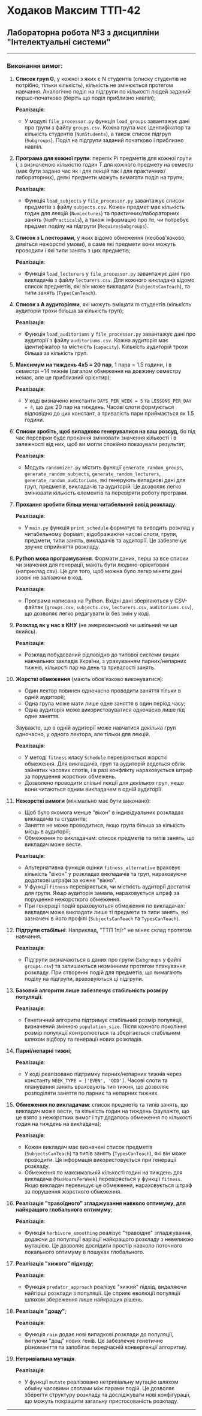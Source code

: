 # Ходаков Максим ТТП-42 
## Лабораторна робота №3 з дисципліни "Інтелектуальні системи"

----
### Виконання вимог:

1. **Список груп G**, у кожної з яких є N студентів (списку студентів не потрібно, тільки кількість), кількість не змінюється протягом навчання. Аналогічно поділ на підгрупи по кількості людей заданий першо-початково (беріть що поділ приблизно навпіл);

   **Реалізація**:

   - У модулі `file_processor.py` функція `load_groups` завантажує дані про групи з файлу `groups.csv`. Кожна група має ідентифікатор та кількість студентів (`NumStudents`), а також список підгруп (`Subgroups`). Поділ на підгрупи заданий початково і приблизно навпіл.

2. **Програма для кожної групи**: перелік Pi предметів для кожної групи i, з визначеною кількістю годин T для кожного предмету на семестр (має бути задано час як і для лекцій так і для практичних/лабораторних), деякі предмети можуть вимагати поділ на групи;

   **Реалізація**:

   - Функція `load_subjects` у `file_processor.py` завантажує список предметів з файлу `subjects.csv`. Кожен предмет має кількість годин для лекцій (`NumLectures`) та практичних/лабораторних занять (`NumPracticals`), а також інформацію про те, чи потребує предмет поділу на підгрупи (`RequiresSubgroups`).

3. **Список з L лекторами**, у яких відомо обмеження (необов'язково, дивіться нежорсткі умови), а саме які предмети вони можуть проводити і які типи занять з цих предметів;

   **Реалізація**:

   - Функція `load_lecturers` у `file_processor.py` завантажує дані про викладачів з файлу `lecturers.csv`. Для кожного викладача відомо список предметів, які він може викладати (`SubjectsCanTeach`), та типи занять (`TypesCanTeach`).

4. **Список з A аудиторіями**, які можуть вміщати m студентів (кількість аудиторій трохи більша за кількість груп);

   **Реалізація**:

   - Функція `load_auditoriums` у `file_processor.py` завантажує дані про аудиторії з файлу `auditoriums.csv`. Кожна аудиторія має ідентифікатор та місткість (`capacity`). Кількість аудиторій трохи більша за кількість груп.

5. **Максимум на тиждень 4х5 = 20 пар**, 1 пара = 1.5 години, і в семестрі ~14 тижнів (загалом обмеження на довжину семестру немає, але це приблизний орієнтир);

   **Реалізація**:

   - У коді визначено константи `DAYS_PER_WEEK = 5` та `LESSONS_PER_DAY = 4`, що дає 20 пар на тиждень. Часові слоти формуються відповідно до цих констант, а тривалість пари приймається як 1.5 години.

6. **Списки зробіть, щоб випадково генерувалися на ваш розсуд**, бо під час перевірки буде прохання змінювати значення кількості і в залежності від них, щоб ви могли спокійно показували результат;

   **Реалізація**:

   - Модуль `randomizer.py` містить функції `generate_random_groups`, `generate_random_subjects`, `generate_random_lecturers`, `generate_random_auditoriums`, які генерують випадкові дані для груп, предметів, викладачів та аудиторій. Це дозволяє легко змінювати кількість елементів та перевіряти роботу програми.

7. **Прохання зробити більш менш читабельний вивід розкладу**.

   **Реалізація**:

   - У `main.py` функція `print_schedule` форматує та виводить розклад у читабельному форматі, відображаючи часові слоти, групи, предмети, типи занять, викладачів та аудиторії. Це забезпечує зручне сприйняття розкладу.

8. **Python мова програмування**. Формати даних, перш за все списки чи значення для генерації, мають бути людино-орієнтовані (наприклад csv). Це для того, щоб можна було легко міняти дані ззовні не залізаючи в код.

   **Реалізація**:

   - Програма написана на Python. Вхідні дані зберігаються у CSV-файлах (`groups.csv`, `subjects.csv`, `lecturers.csv`, `auditoriums.csv`), що дозволяє легко редагувати їх без змін у коді.

9. **Розклад як у нас в КНУ** (не американський чи шкільний чи ще якийсь).

   **Реалізація**:

   - Розклад побудований відповідно до типової системи вищих навчальних закладів України, з урахуванням парних/непарних тижнів, кількості пар на день та тривалості занять.

10. **Жорсткі обмеження** (мають обов'язково виконуватися):

    - Один лектор повинен одночасно проводити заняття тільки в одній аудиторії;
    - Одна група може мати лише одне заняття в один період часу;
    - Одна аудиторія може використовуватися одночасно лише під одне заняття.

    Зауважте, що в одній аудиторії може навчатися декілька груп одночасно, у одного лектора, але тільки для лекцій.

    **Реалізація**:

    - У методі `fitness` класу `Schedule` перевіряються жорсткі обмеження. Для викладачів, груп та аудиторій ведеться облік зайнятих часових слотів, і в разі конфлікту нараховується штраф за порушення жорстких обмежень.
    - Дозволено проводити спільні лекції для декількох груп, якщо вони читаються одним викладачем в одній аудиторії.

11. **Нежорсткі вимоги** (мінімально має бути виконано):

    - Щоб було якомога менше “вікон” в індивідуальних розкладах викладачів та студентів;
    - Заняття не може проводитися, якщо група більша за кількість місць в аудиторії;
    - Обмеження по викладачам: список предметів та типів занять, що викладач може вести.

    **Реалізація**:

    - Альтернативна функція оцінки `fitness_alternative` враховує кількість "вікон" у розкладах викладачів та груп, нараховуючи додаткові штрафи за кожне "вікно".
    - У функції `fitness` перевіряється, чи місткість аудиторії достатня для групи. Якщо аудиторія замала, нараховується штраф за порушення нежорсткого обмеження.
    - При генерації подій враховуються обмеження по викладачах: викладач може викладати лише ті предмети та типи занять, які зазначені в його профілі (`SubjectsCanTeach` та `TypesCanTeach`).

12. **Підгрупи стабільні**. Наприклад, "ТТП 1п/г" не міняє склад протягом навчання.

    **Реалізація**:

    - Підгрупи визначаються в даних про групи (`Subgroups` у файлі `groups.csv`) та залишаються незмінними протягом планування розкладу. При створенні подій для предметів, що вимагають поділу на підгрупи, враховуються ці підгрупи.

13. **Базовий алгоритм лише забезпечує стабільність розміру популяції**.

    **Реалізація**:

    - Генетичний алгоритм підтримує стабільний розмір популяції, визначений змінною `population_size`. Після кожного покоління розмір популяції контролюється та зберігається стабільним шляхом відбору та генерації нових розкладів.

14. **Парні/непарні тижні**;

    **Реалізація**:

    - У коді реалізовано підтримку парних/непарних тижнів через константу `WEEK_TYPE = ['EVEN', 'ODD']`. Часові слоти та планування занять враховують тип тижня, що дозволяє розподіляти заняття по парних та непарних тижнях.

15. **Обмеження по викладачам**: список предметів та типів занять, що викладач може вести, та кількість годин на тиждень (зауважте, що це взято з нежорстких вимог і тут додалось обмеження по кількості годин на тиждень на викладача);

    **Реалізація**:

    - Кожен викладач має визначені список предметів (`SubjectsCanTeach`) та типів занять (`TypesCanTeach`), які він може проводити. Ця інформація використовується при генерації розкладу.
    - Обмеження по максимальній кількості годин на тиждень для викладача (`MaxHoursPerWeek`) перевіряється у функції `fitness`. Якщо викладач перевищує це обмеження, нараховується штраф за порушення жорсткого обмеження.

16. **Реалізація "травоїдного" згладжування навколо оптимуму, для найкращого глобального оптимуму**;

    **Реалізація**:

    - Функція `herbivore_smoothing` реалізує "травоїдне" згладжування, додаючи до популяції варіації найкращого розкладу з невеликою мутацією. Це дозволяє дослідити простір навколо поточного локального оптимуму в пошуках глобального.

17. **Реалізація "хижого" підходу**;

    **Реалізація**:

    - Функція `predator_approach` реалізує "хижий" підхід, видаляючи найгірші розклади з популяції. Це сприяє еволюції популяції шляхом збереження лише найкращих рішень.

18. **Реалізація "дощу"**;

    **Реалізація**:

    - Функція `rain` додає нові випадкові розклади до популяції, імітуючи "дощ" нових генів. Це забезпечує генетичне різноманіття та запобігає передчасній конвергенції алгоритму.
19. **Нетривіальна мутація**.

    **Реалізація**:

    - У функції `mutate` реалізовано нетривіальну мутацію шляхом обміну часовими слотами між парами подій. Це дозволяє зберегти структуру розкладу та досліджувати нові конфігурації, що можуть покращити загальну пристосованість розкладу.

----
